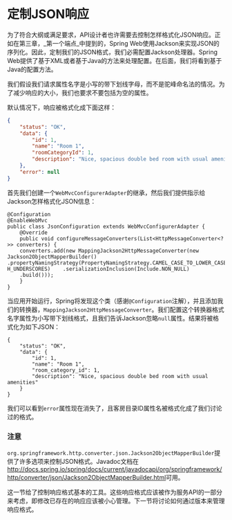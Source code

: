 # 定制JSON响应

为了符合大纲或满足要求，API设计者也许需要去控制怎样格式化JSON响应。正如在第三章，_第一个端点_中提到的，Spring Web使用Jackson来实现JSON的序列化。因此，定制我们的JSON格式，我们必需配置Jackson处理器。Spring Web提供了基于XML或者基于Java的方法来处理配置。在后面，我们将看到基于Java的配置方法。

我们假设我们请求属性名字是小写的带下划线字母，而不是驼峰命名法的情况。为了减少响应的大小，我们也要求不要包括为空的属性。

默认情况下，响应被格式化成下面这样：

```json
{    
	"status": "OK",    
	"data": {    
		"id": 1,    
		"name": "Room 1",    
		"roomCategoryId": 1,    
		"description": "Nice, spacious double bed room with usual amenities"    
	},    
	"error": null 
} 
```

首先我们创建一个`WebMvcConfigurerAdapter`的继承，然后我们提供指示给Jackson怎样格式化JSON信息：

```
@Configuration 
@EnableWebMvc 
public class JsonConfiguration extends WebMvcConfigurerAdapter {
	@Override  
	public void configureMessageConverters(List<HttpMessageConverter<?>> converters) {    
	converters.add(new MappingJackson2HttpMessageConverter(new Jackson2ObjectMapperBuilder()    .propertyNamingStrategy(PropertyNamingStrategy.CAMEL_CASE_TO_LOWER_CASE_WIT H_UNDERSCORES)    .serializationInclusion(Include.NON_NULL)    
	.build()));  
	} 
} 
```

当应用开始运行，Spring将发现这个类（感谢`@Configuration`注解），并且添加我们的转换器，`MappingJackson2HttpMessageConverter`。我们配置这个转换器格式名字属性为小写带下划线格式，且我们告诉Jackson忽略`null`属性。结果将被格式化为如下JSON：

```
{
	"status": "OK",  
	"data": {    
		"id": 1,    
		"name": "Room 1",    
		"room_category_id": 1,    
		"description": "Nice, spacious double bed room with usual amenities"  
	} 
}
```


我们可以看到`error`属性现在消失了，且客房目录ID属性名被格式化成了我们讨论过的格式。

### 注意

`org.springframework.http.converter.json.Jackson2ObjectMapperBuilder`提供了许多选项来控制JSON格式。Javadoc文档在<http://docs.spring.io/spring/docs/current/javadocapi/org/springframework/http/converter/json/Jackson2ObjectMapperBuilder.html>可用。


这一节给了控制响应格式基本的工具。这些响应格式应该被作为服务API的一部分来考虑，即修改已存在的响应应该被小心管理。下一节将讨论如何通过版本来管理响应格式。
